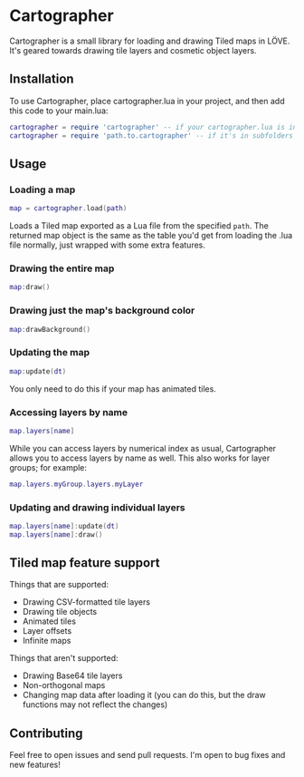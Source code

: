 # Cartographer
Cartographer is a small library for loading and drawing Tiled maps in LÖVE. It's geared towards drawing tile layers and cosmetic object layers.

## Installation
To use Cartographer, place cartographer.lua in your project, and then add this code to your main.lua:
```lua
cartographer = require 'cartographer' -- if your cartographer.lua is in the root directory
cartographer = require 'path.to.cartographer' -- if it's in subfolders
```

## Usage

### Loading a map
```lua
map = cartographer.load(path)
```
Loads a Tiled map exported as a Lua file from the specified `path`. The returned map object is the same as the table you'd get from loading the .lua file normally, just wrapped with some extra features.

### Drawing the entire map
```lua
map:draw()
```

### Drawing just the map's background color
```lua
map:drawBackground()
```

### Updating the map
```lua
map:update(dt)
```
You only need to do this if your map has animated tiles.

### Accessing layers by name
```lua
map.layers[name]
```
While you can access layers by numerical index as usual, Cartographer allows you to access layers by name as well. This also works for layer groups; for example:
```lua
map.layers.myGroup.layers.myLayer
```

### Updating and drawing individual layers
```lua
map.layers[name]:update(dt)
map.layers[name]:draw()
```

## Tiled map feature support
Things that are supported:
- Drawing CSV-formatted tile layers
- Drawing tile objects
- Animated tiles
- Layer offsets
- Infinite maps

Things that aren't supported:
- Drawing Base64 tile layers
- Non-orthogonal maps
- Changing map data after loading it (you can do this, but the draw functions may not reflect the changes)

## Contributing
Feel free to open issues and send pull requests. I'm open to bug fixes and new features!
